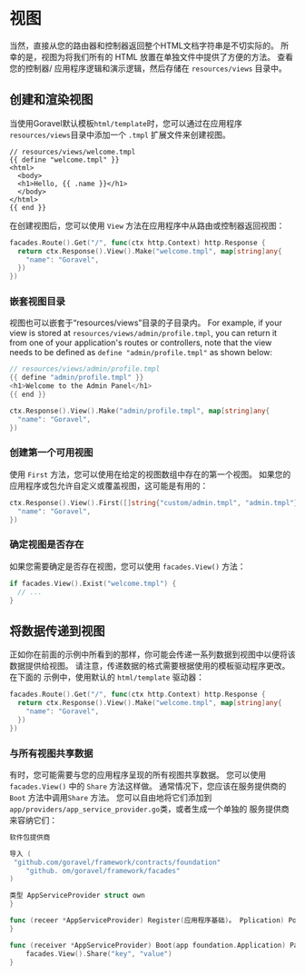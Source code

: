 # 视图

当然，直接从您的路由器和控制器返回整个HTML文档字符串是不切实际的。
所幸的是，视图为将我们所有的 HTML 放置在单独文件中提供了方便的方法。 查看您的控制器/
应用程序逻辑和演示逻辑，然后存储在 `resources/views` 目录中。

## 创建和渲染视图

当使用Goravel默认模板`html/template`时，您可以通过在应用程序`resources/views`目录中添加一个 `.tmpl`
扩展文件来创建视图。

```
// resources/views/welcome.tmpl
{{ define "welcome.tmpl" }}
<html>
  <body>
  <h1>Hello, {{ .name }}</h1>
  </body>
</html>
{{ end }}
```

在创建视图后，您可以使用 `View` 方法在应用程序中从路由或控制器返回视图：

```go
facades.Route().Get("/", func(ctx http.Context) http.Response {
  return ctx.Response().View().Make("welcome.tmpl", map[string]any{
    "name": "Goravel",
  })
})
```

### 嵌套视图目录

视图也可以嵌套于“resources/views”目录的子目录内。 For example, if your view is stored
at `resources/views/admin/profile.tmpl`, you can return it from one of your application's routes or controllers, note
that the view needs to be defined as `define "admin/profile.tmpl"` as shown below:

```go
// resources/views/admin/profile.tmpl
{{ define "admin/profile.tmpl" }}
<h1>Welcome to the Admin Panel</h1>
{{ end }}

ctx.Response().View().Make("admin/profile.tmpl", map[string]any{
  "name": "Goravel",
})
```

### 创建第一个可用视图

使用 `First` 方法，您可以使用在给定的视图数组中存在的第一个视图。 如果您的
应用程序或包允许自定义或覆盖视图，这可能是有用的：

```go
ctx.Response().View().First([]string{"custom/admin.tmpl", "admin.tmpl"}, map[string]any{
  "name": "Goravel",
})
```

### 确定视图是否存在

如果您需要确定是否存在视图，您可以使用 `facades.View()` 方法：

```go
if facades.View().Exist("welcome.tmpl") {
  // ...
}
```

## 将数据传递到视图

正如你在前面的示例中所看到的那样，你可能会传递一系列数据到视图中以便将该数据提供给视图。
请注意，传递数据的格式需要根据使用的模板驱动程序更改。 在下面的
示例中，使用默认的 `html/template` 驱动器：

```go
facades.Route().Get("/", func(ctx http.Context) http.Response {
  return ctx.Response().View().Make("welcome.tmpl", map[string]any{
    "name": "Goravel",
  })
})
```

### 与所有视图共享数据

有时，您可能需要与您的应用程序呈现的所有视图共享数据。 您可以使用 `facades.View()` 中的
`Share` 方法这样做。 通常情况下，您应该在服务提供商的
`Boot` 方法中调用`Share` 方法。 您可以自由地将它们添加到`app/providers/app_service_provider.go`类，或者生成一个单独的
服务提供商来容纳它们：

```go
软件包提供商

导入 (
 "github.com/goravel/framework/contracts/foundation"
    "github. om/goravel/framework/facades"
)

类型 AppServiceProvider struct own
}

func (receer *AppServiceProvider) Register(应用程序基础)。 Pplication) Power
}

func (receiver *AppServiceProvider) Boot(app foundation.Application) Paper
    facades.View().Share("key", "value")
}
```
